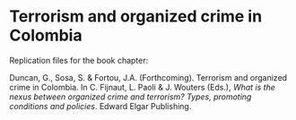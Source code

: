 # Terrorism and organized crime in Colombia

Replication files for the book chapter:

Duncan, G., Sosa, S. & Fortou, J.A. (Forthcoming). Terrorism and organized crime in Colombia. In C. Fijnaut, L. Paoli & J. Wouters (Eds.), *What is the nexus between organized crime and terrorism? Types, promoting conditions and policies*. Edward Elgar Publishing.
